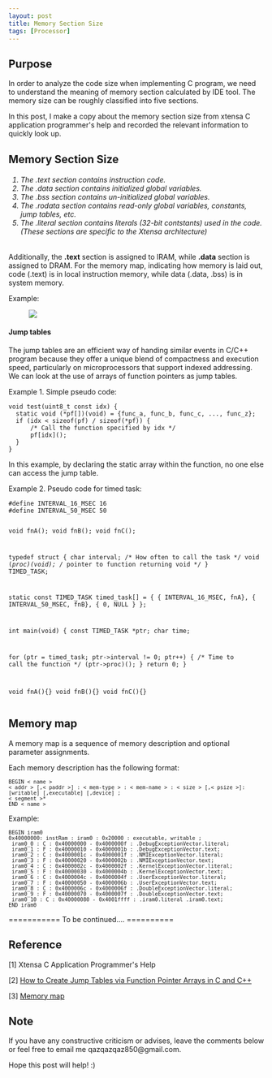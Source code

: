 ```yaml
---
layout: post
title: Memory Section Size
tags: [Processor] 
---
```


## Purpose
In order to analyze the code size when implementing C program, we need to understand the meaning of memory section calculated by IDE tool. The memory size can be roughly classified into five sections. 

In this post, I make a copy about the memory section size from xtensa C application programmer's help and recorded the relevant information to quickly look up. 

## Memory Section Size

<h6><ol>
    <li>The .text section contains instruction code.</li>  
    <li>The .data section contains initialized global variables.</li>
    <li>The .bss section contains un-initialized global variables.</li>
    <li>The .rodata section contains read-only global variables, constants, jump tables, etc.</li>
    <li>The .literal section contains literals (32-bit contstants) used in the code. (These sections are specific to the Xtensa architecture)</li>
</ol></h6>

Additionally, the **.text** section is assigned to IRAM, while **.data** section is assigned to DRAM. For the memory map, indicating how memory is laid out, code (.text) is in local instruction memory, while data (.data, .bss) is in system memory.

Example:
<figure>
<a><img src="{{ site.baseurl }}/picture/memory_section.png"></a>
</figure>

#### Jump tables
The jump tables are an efficient way of handing similar events in C/C++ program because they offer a unique blend of compactness and execution speed, particularly on microprocessors that support indexed addressing. We can look at the use of arrays of function pointers as jump tables.

Example 1. Simple pseudo code: 
<div class="language-shell highlighter-rouge"><pre class="highlight"><code class="hljs ruby"><span class="nb">void test(uint8_t const idx) {
  static void (*pf[])(void) = {func_a, func_b, func_c, ..., func_z};
  if (idx < sizeof(pf) / sizeof(*pf)) {
      /* Call the function specified by idx */
      pf[idx]();
  }
}</span></code></pre></div>

In this example, by declaring the static array within the function, no one else can access the jump table.

Example 2. Pseudo code for timed task:
<div class="language-shell highlighter-rouge"><pre class="highlight"><code class="hljs ruby"><span class="nb">#define INTERVAL_16_MSEC 16
#define INTERVAL_50_MSEC 50

void fnA();
void fnB();
void fnC();

typedef struct
{
   char interval;          /* How often to call the task */
   void (*proc)(void);     /* pointer to function returning void */
} TIMED_TASK;

static const TIMED_TASK timed_task[] =
{
  { INTERVAL_16_MSEC,  fnA},
  { INTERVAL_50_MSEC,  fnB},
  { 0, NULL }
};

int main(void)
{
  const TIMED_TASK *ptr;
  char time;

  for (ptr = timed_task; ptr->interval != 0; ptr++)
  {
      /* Time to call the function */
      (ptr->proc)();
  }
  return 0;
}

void fnA(){}
void fnB(){}
void fnC(){}</span></code></pre></div>

## Memory map
A memory map is a sequence of memory description and optional parameter assignments.

Each memory description has the following format:

<div class="language-shell highlighter-rouge"><pre class="highlight" style="font-size:12px"><code class="hljs ruby"><span class="nb">BEGIN < name >
< addr > [,< paddr >] : < mem-type > : < mem-name > : < size > [,< psize >]: [writable] [,executable] [,device] ;
< segment >*
END < name ></span></code></pre></div>

Example:
<div class="language-shell highlighter-rouge"><pre class="highlight" style="font-size:12px"><code class="hljs ruby"><span class="nb">BEGIN iram0
0x40000000: instRam : iram0 : 0x20000 : executable, writable ;
 iram0_0 : C : 0x40000000 - 0x4000000f : .DebugExceptionVector.literal;
 iram0_1 : F : 0x40000010 - 0x4000001b : .DebugExceptionVector.text;
 iram0_2 : C : 0x4000001c - 0x4000001f : .NMIExceptionVector.literal;
 iram0_3 : F : 0x40000020 - 0x4000002b : .NMIExceptionVector.text;
 iram0_4 : C : 0x4000002c - 0x4000002f : .KernelExceptionVector.literal;
 iram0_5 : F : 0x40000030 - 0x4000004b : .KernelExceptionVector.text;
 iram0_6 : C : 0x4000004c - 0x4000004f : .UserExceptionVector.literal;
 iram0_7 : F : 0x40000050 - 0x4000006b : .UserExceptionVector.text;
 iram0_8 : C : 0x4000006c - 0x4000006f : .DoubleExceptionVector.literal;
 iram0_9 : F : 0x40000070 - 0x4000007f : .DoubleExceptionVector.text;
 iram0_10 : C : 0x40000080 - 0x4001ffff : .iram0.literal .iram0.text;
END iram0</span></code></pre></div>

=========== To be continued.... ==========

## Reference
[1] Xtensa C Application Programmer's Help

[2] [How to Create Jump Tables via Function Pointer Arrays in C and C++](https://barrgroup.com/Embedded-Systems/How-To/C-Function-Pointers)

[3] [Memory map](https://en.wikipedia.org/wiki/Memory_map)

## Note
<p>If you have any constructive criticism or advises, leave the comments below or feel free to email me qazqazqaz850@gmail.com.

Hope this post will help! :)
</p>
